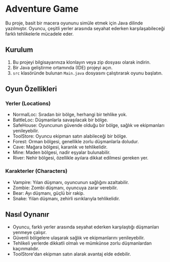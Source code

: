 # Adventure Game

Bu proje, basit bir macera oyununu simüle etmek için Java dilinde yazılmıştır. Oyuncu, çeşitli yerler arasında seyahat ederken karşılaşabileceği farklı tehlikelerle mücadele eder.

## Kurulum

1. Bu projeyi bilgisayarınıza klonlayın veya zip dosyası olarak indirin.
2. Bir Java geliştirme ortamında (IDE) projeyi açın.
3. `src` klasöründe bulunan `Main.java` dosyasını çalıştırarak oyunu başlatın.

## Oyun Özellikleri

### Yerler (Locations)

- NormalLoc: Sıradan bir bölge, herhangi bir tehlike yok.
- BattleLoc: Düşmanlarla savaşılacak bir bölge.
- SafeHouse: Oyuncunun güvende olduğu bir bölge, sağlık ve ekipmanları yenileyebilir.
- ToolStore: Oyuncu ekipman satın alabileceği bir bölge.
- Forest: Orman bölgesi, genellikle zorlu düşmanlarla doludur.
- Cave: Mağara bölgesi, karanlık ve tehlikelidir.
- Mine: Maden bölgesi, nadir eşyalar bulunabilir.
- River: Nehir bölgesi, özellikle ayılara dikkat edilmesi gereken yer.

### Karakterler (Characters)

- Vampire: Yılan düşmanı, oyuncunun sağlığını azaltabilir.
- Zombie: Zombi düşmanı, oyuncuya zarar verebilir.
- Bear: Ayı düşmanı, güçlü bir rakip.
- Snake: Yılan düşmanı, zehirli ısırıklarıyla tehlikelidir.

## Nasıl Oynanır

- Oyuncu, farklı yerler arasında seyahat ederken karşılaştığı düşmanları yenmeye çalışır.
- Güvenli bölgelere ulaşarak sağlık ve ekipmanlarını yenileyebilir.
- Tehlikeli yerlerde dikkatli olmalı ve mümkünse zorlu düşmanlardan kaçınmalıdır.
- ToolStore'dan ekipman satın alarak avantaj elde edebilir.
